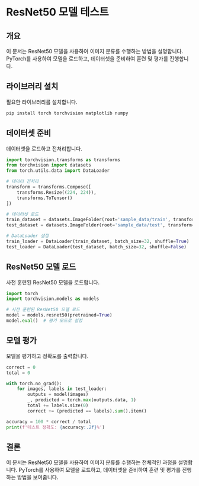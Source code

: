 # ResNet50 모델 테스트

## 개요
이 문서는 ResNet50 모델을 사용하여 이미지 분류를 수행하는 방법을 설명합니다. PyTorch를 사용하여 모델을 로드하고, 데이터셋을 준비하여 훈련 및 평가를 진행합니다.

## 라이브러리 설치
필요한 라이브러리를 설치합니다.
```bash
pip install torch torchvision matplotlib numpy
```

## 데이터셋 준비
데이터셋을 로드하고 전처리합니다.

```python
import torchvision.transforms as transforms
from torchvision import datasets
from torch.utils.data import DataLoader

# 데이터 전처리
transform = transforms.Compose([
    transforms.Resize((224, 224)),
    transforms.ToTensor()
])

# 데이터셋 로드
train_dataset = datasets.ImageFolder(root='sample_data/train', transform=transform)
test_dataset = datasets.ImageFolder(root='sample_data/test', transform=transform)

# DataLoader 설정
train_loader = DataLoader(train_dataset, batch_size=32, shuffle=True)
test_loader = DataLoader(test_dataset, batch_size=32, shuffle=False)
```

## ResNet50 모델 로드
사전 훈련된 ResNet50 모델을 로드합니다.

```python
import torch
import torchvision.models as models

# 사전 훈련된 ResNet50 모델 로드
model = models.resnet50(pretrained=True)
model.eval()  # 평가 모드로 설정
```

## 모델 평가
모델을 평가하고 정확도를 출력합니다.

```python
correct = 0
total = 0

with torch.no_grad():
    for images, labels in test_loader:
        outputs = model(images)
        _, predicted = torch.max(outputs.data, 1)
        total += labels.size(0)
        correct += (predicted == labels).sum().item()

accuracy = 100 * correct / total
print(f'테스트 정확도: {accuracy:.2f}%')
```

## 결론
이 문서는 ResNet50 모델을 사용하여 이미지 분류를 수행하는 전체적인 과정을 설명합니다. PyTorch를 사용하여 모델을 로드하고, 데이터셋을 준비하여 훈련 및 평가를 진행하는 방법을 보여줍니다. 
